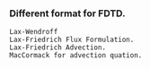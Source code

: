 ### Different format for FDTD.  
 
```
Lax-Wendroff 
Lax-Friedrich Flux Formulation.  
Lax-Friedrich Advection.  
MacCormack for advection quation.  
```
